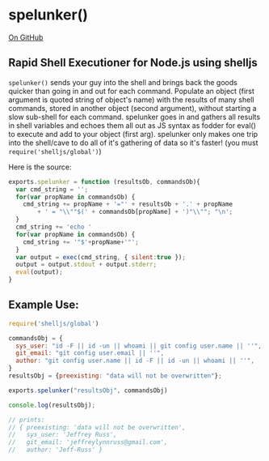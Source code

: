 # spelunker()

[On GitHub](https://github.com/Jeff-Russ/spelunker-node-shelljs)

## Rapid Shell Executioner for Node.js using shelljs

`spelunker()` sends your guy into the shell and brings back the goods quicker than going in and out for each command. Populate an object (first argument is quoted string of object's name) with the results of many shell commands, stored in another object (second argument), without starting a slow sub-shell for each command. spelunker goes in and gathers all results in shell variables and echoes them all out as JS syntax as fodder for eval() to execute and add to your object (first arg). spelunker only makes one trip into the shell/cave to do all of it's gathering of data so it's faster! (you must `require('shelljs/global')`)  

Here is the source:  

```javascript
exports.spelunker = function (resultsOb, commandsOb){
  var cmd_string = '';
  for(var propName in commandsOb) {
    cmd_string += propName + '="' + resultsOb + '.' + propName 
        + ' = "\\""$(' + commandsOb[propName] + ')"\\""; "\n';
  }
  cmd_string += 'echo '
  for(var propName in commandsOb) {
    cmd_string += '"$'+propName+'"';
  }
  var output = exec(cmd_string, { silent:true });
  output = output.stdout + output.stderr;
  eval(output);
}
```

## Example Use: 

```javascript
require('shelljs/global')

commandsObj = {
  sys_user: "id -F || id -un || whoami || git config user.name || ''",
  git_email: "git config user.email || ''",
  author: "git config user.name || id -F || id -un || whoami || ''",
}
resultsObj = {preexisting: "data will not be overwritten"};

exports.spelunker("resultsObj", commandsObj)

console.log(resultsObj);

// prints: 
// { preexisting: 'data will not be overwritten',
//   sys_user: 'Jeffrey Russ',
//   git_email: 'jeffreylynnruss@gmail.com',
//   author: 'Jeff-Russ' }
```
